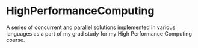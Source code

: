 # HighPerformanceComputing
A series of concurrent and parallel solutions implemented in various languages as a part of my grad study for my High Performance Computing course.
